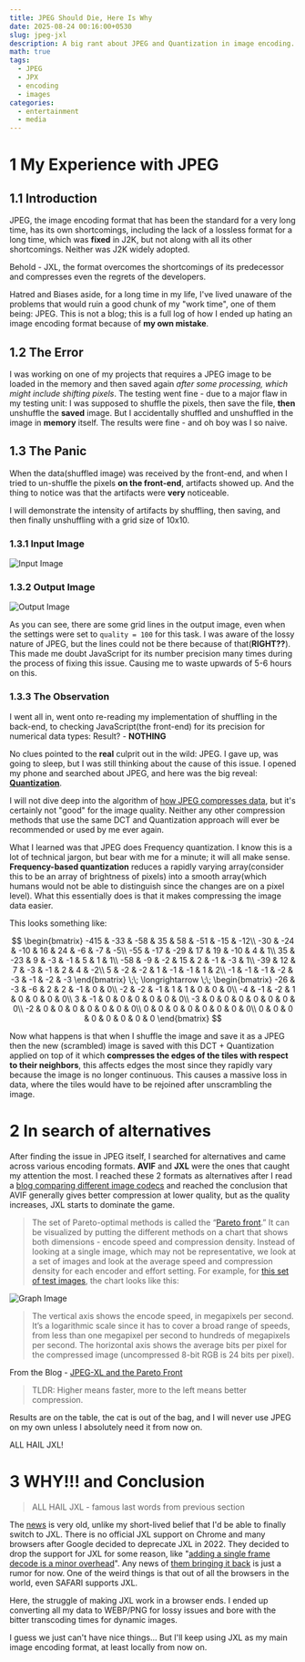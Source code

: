 ```yaml
---
title: JPEG Should Die, Here Is Why
date: 2025-08-24 00:16:00+0530
slug: jpeg-jxl
description: A big rant about JPEG and Quantization in image encoding.
math: true
tags:
  - JPEG
  - JPX
  - encoding
  - images
categories:
  - entertainment
  - media
---
```


# 1	My Experience with JPEG
## 1.1	Introduction
JPEG, the image encoding format that has been the standard for a very long time, has its own shortcomings, including the lack of a lossless format for a long time, which was **fixed** in J2K, but not along with all its other shortcomings. Neither was J2K widely adopted.

Behold - JXL, the format overcomes the shortcomings of its predecessor and compresses even the regrets of the developers.

Hatred and Biases aside, for a long time in my life, I've lived unaware of the problems that would ruin a good chunk of my "work time", one of them being: JPEG. This is not a blog; this is a full log of how I ended up hating an image encoding format because of **my own mistake**.

## 1.2	The Error
I was working on one of my projects that requires a JPEG image to be loaded in the memory and then saved again *after some processing, which might include shifting pixels*. The testing went fine - due to a major flaw in my testing unit: I was supposed to shuffle the pixels, then save the file, **then** unshuffle the **saved** image. But I accidentally shuffled and unshuffled in the image in **memory** itself. The results were fine - and oh boy was I so naive.

## 1.3	The Panic
When the data(shuffled image) was received by the front-end, and when I tried to un-shuffle the pixels **on the front-end**, artifacts showed up. And the thing to notice was that the artifacts were **very** noticeable. 

I will demonstrate the intensity of artifacts by shuffling, then saving, and then finally unshuffling with a grid size of 10x10.

### 1.3.1	Input Image

![Input Image](attachments/input.jpeg)

### 1.3.2	Output Image
![Output Image](attachments/output.jpeg)


As you can see, there are some grid lines in the output image, even when the settings were set to `quality = 100` for this task. I was aware of the lossy nature of JPEG, but the lines could not be there because of that(**RIGHT??**). This made me doubt JavaScript for its number precision many times during the process of fixing this issue. Causing me to waste upwards of 5-6 hours on this.

### 1.3.3	The Observation
I went all in, went onto re-reading my implementation of shuffling in the back-end, to checking JavaScript(the front-end) for its precision for numerical data types: Result? - **NOTHING**

No clues pointed to the **real** culprit out in the wild: JPEG. I gave up, was going to sleep, but I was still thinking about the cause of this issue. I opened my phone and searched about JPEG, and here was the big reveal: [**Quantization**](https://en.wikipedia.org/wiki/Quantization_(image_processing)#Frequency_quantization_for_image_compression).

I will not dive deep into the algorithm of [how JPEG compresses data](https://cgjennings.ca/articles/jpeg-compression/), but it's certainly not "good" for the image quality. Neither any other compression methods that use the same DCT and Quantization approach will ever be recommended or used by me ever again.

What I learned was that JPEG does Frequency quantization. I know this is a lot of technical jargon, but bear with me for a minute; it will all make sense. **Frequency-based quantization** reduces a rapidly varying array(consider this to be an array of brightness of pixels) into a smooth array(which humans would not be able to distinguish since the changes are on a pixel level). What this essentially does is that it makes compressing the image data easier.

This looks something like:

$$
\begin{bmatrix}
-415 & -33 & -58 & 35 & 58 & -51 & -15 & -12\\
-30  & -24 & -10 & 16 & 24 &  -6 &  -7 &  -5\\
-55  & -17 & -29 & 17 & 19 & -10 &   4 &   1\\
 35  & -23 &   9 & -3 & -1 &   5 &   1 &   1\\
-58  &  -9 &  -2 & 15 &  2 &  -1 &  -3 &   1\\
-39  &  12 &   7 & -3 & -1 &   2 &   4 &  -2\\
  5  &  -2 &  -2 &  1 & -1 &  -1 &   1 &   2\\
 -1  &  -1 &  -1 & -2 & -3 &  -1 &  -2 &  -3
\end{bmatrix}
\;\; \longrightarrow \;\;
\begin{bmatrix}
-26 & -3 & -6 & 2 & 2 & -1 & 0 & 0\\
 -2 & -2 & -1 & 1 & 1 &  0 & 0 & 0\\
 -4 & -1 & -2 & 1 & 0 &  0 & 0 & 0\\
  3 & -1 &  0 & 0 & 0 &  0 & 0 & 0\\
 -3 &  0 &  0 & 0 & 0 &  0 & 0 & 0\\
 -2 &  0 &  0 & 0 & 0 &  0 & 0 & 0\\
  0 &  0 &  0 & 0 & 0 &  0 & 0 & 0\\
  0 &  0 &  0 & 0 & 0 &  0 & 0 & 0
\end{bmatrix}
$$

Now what happens is that when I shuffle the image and save it as a JPEG then the new (scrambled) image is saved with this DCT + Quantization applied on top of it which **compresses the edges of the tiles with respect to their neighbors**, this affects edges the most since they rapidly vary because the image is no longer continuous. This causes a massive loss in data, where the tiles would have to be rejoined after unscrambling the image.

# 2	In search of alternatives
After finding the issue in JPEG itself, I searched for alternatives and came across various encoding formats. **AVIF** and **JXL** were the ones that caught my attention the most.
I reached these 2 formats as alternatives after I read a [blog comparing different image codecs](https://giannirosato.com/blog/post/image-comparison/) and reached the conclusion that AVIF generally gives better compression at lower quality, but as the quality increases, JXL starts to dominate the game.

> The set of Pareto-optimal methods is called the “[Pareto front](https://en.wikipedia.org/wiki/Pareto_front).” It can be visualized by putting the different methods on a chart that shows both dimensions - encode speed and compression density. Instead of looking at a single image, which may not be representative, we look at a set of images and look at the average speed and compression density for each encoder and effort setting. For example, for [this set of test images](https://imagecompression.info/test_images/), the chart looks like this:

![Graph Image](attachments/graph.png)

> The vertical axis shows the encode speed, in megapixels per second. It’s a logarithmic scale since it has to cover a broad range of speeds, from less than one megapixel per second to hundreds of megapixels per second. The horizontal axis shows the average bits per pixel for the compressed image (uncompressed 8-bit RGB is 24 bits per pixel).

From the Blog - [JPEG-XL and the Pareto Front](https://cloudinary.com/blog/jpeg-xl-and-the-pareto-front) 

> TLDR: Higher means faster, more to the left means better compression.

Results are on the table, the cat is out of the bag, and I will never use JPEG on my own unless I absolutely need it from now on. 

ALL HAIL JXL!

# 3	WHY!!! and Conclusion
> ALL HAIL JXL - famous last words from previous section

The [news](https://news.ycombinator.com/item?id=33399940) is very old, unlike my short-lived belief that I'd be able to finally switch to JXL. There is no official JXL support on Chrome and many browsers after Google decided to deprecate JXL in 2022. They decided to drop the support for JXL for some reason, like "[adding a single frame decode is a minor overhead](https://news.ycombinator.com/item?id=33401474)". Any news of [them bringing it back](https://www.reddit.com/r/jpegxl/comments/15kpacf/google_may_reconsider_jpegxl_image_support_within/) is just a rumor for now. One of the weird things is that out of all the browsers in the world, even SAFARI supports JXL.

Here, the struggle of making JXL work in a browser ends. I ended up converting all my data to WEBP/PNG for lossy issues and bore with the bitter transcoding times for dynamic images.

I guess we just can't have nice things... But I'll keep using JXL as my main image encoding format, at least locally from now on.

